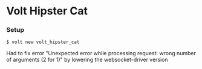 # Volt Hipster Cat

### Setup

    $ volt new volt_hipster_cat

Had to fix error "Unexpected error while processing request: wrong number of arguments (2 for 1)"
by lowering the websocket-driver version
